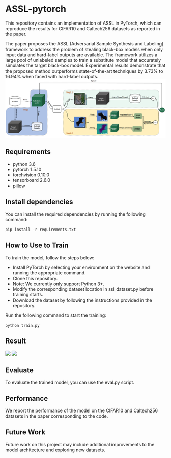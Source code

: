 
# ASSL-pytorch
This repository contains an implementation of ASSL in PyTorch, which can reproduce the results for CIFAR10 and Caltech256 datasets as reported in the paper.

The paper proposes the ASSL (Adversarial Sample Synthesis and Labeling) framework to address the problem of stealing black-box models when only input data and hard-label outputs are available. The framework utilizes a large pool of unlabeled samples to train a substitute model that accurately simulates the target black-box model. Experimental results demonstrate that the proposed method outperforms state-of-the-art techniques by 3.73% to 16.94% when faced with hard-label outputs.
![](assl\famework.png)

## Requirements
- python 3.6
- pytorch 1.5.10
- torchvision 0.10.0
- tensorboard 2.6.0
- pillow

## Install dependencies
You can install the required dependencies by running the following command:
```
pip install -r requirements.txt
```

## How to Use to Train
To train the model, follow the steps below:

- Install PyTorch by selecting your environment on the website and running the appropriate command.
- Clone this repository.
- Note: We currently only support Python 3+.
- Modify the corresponding dataset location in ssl_dataset.py before training starts.
- Download the dataset by following the instructions provided in the repository.

Run the following command to start the training:
```
python train.py 
```
## Result
![](assl\table1.png)
![](assl\table2.png)

## Evaluate
To evaluate the trained model, you can use the eval.py script.

## Performance
We report the performance of the model on the CIFAR10 and Caltech256 datasets in the paper corresponding to the code.

## Future Work
Future work on this project may include additional improvements to the model architecture and exploring new datasets.



